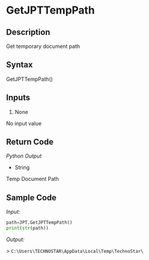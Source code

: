 # GetJPTTempPath

## Description

Get temporary document path

## Syntax

GetJPTTempPath()

## Inputs

1. None

No input value

## Return Code

_Python Output_

- String

Temp Document Path

## Sample Code

_Input:_

```python
path=JPT.GetJPTTempPath()
print(str(path))
```

_Output:_

\> `C:\Users\TECHNOSTAR\AppData\Local\Temp\TechnoStar\`
